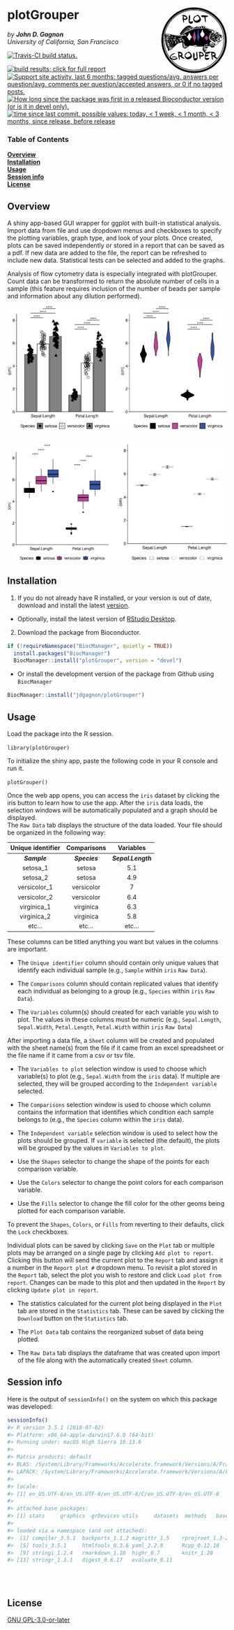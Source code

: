 
<!-- README.md is generated from README.Rmd. Please edit that file -->

# plotGrouper <img src="vignettes/logo.png" align="right" height="150px" width="150px" />

*by **John D. Gagnon*** <br> *University of California, San
Francisco*

<a href="https://travis-ci.org/jdgagnon/plotGrouper"><img border='0' src="https://travis-ci.org/jdgagnon/plotGrouper.svg?branch=master" title="Travis-CI build status."/></a>
<!-- <a href="#archives"><img border="0" src="http://bioconductor.org/images/shields/availability/plotGrouper.svg" title="Whether the package is available on all platforms; click for details."/></a></span> -->
<!-- <a href="http://bioconductor.org/packages/stats/bioc/plotGrouper/"><img border='0' src="http://bioconductor.org/images/shields/downloads/plotGrouper.svg" title="Ranking by number of downloads. A lower number means the package is downloaded more frequently. Determined within a package type (software, experiment, annotation, workflow)."/></a> -->
<a href="http://bioconductor.org/checkResults/devel/bioc-LATEST/plotGrouper/"><img border='0' src="http://bioconductor.org/shields/build/devel/bioc/plotGrouper.svg" title="build results; click for full report"/></a>
<a href="https://support.bioconductor.org/t/plotgrouper/"><img border='0' src="http://bioconductor.org/shields/posts/plotGrouper.svg" title="Support site activity, last 6 months: tagged questions/avg. answers per question/avg. comments per question/accepted answers, or 0 if no tagged posts."/></a>
<a href="#since"><img border="0" src="http://bioconductor.org/shields/years-in-bioc/plotGrouper.svg" title="How long since the package was first in a released Bioconductor version (or is it in devel only)."/></a>
<a href="http://bioconductor.org/checkResults/devel/bioc-LATEST/plotGrouper/"><img border='0' src="http://bioconductor.org/shields/lastcommit/devel/bioc/plotGrouper.svg" title="time since last commit. possible values: today, < 1 week, < 1 month, < 3 months, since release, before release"/></a>

### Table of Contents

**[Overview](#overview)**<br> **[Installation](#installation)**<br>
**[Usage](#usage)**<br> **[Session info](#session-info)**<br>
**[License](#license)**<br>

## Overview

A shiny app-based GUI wrapper for ggplot with built-in statistical
analysis. Import data from file and use dropdown menus and checkboxes to
specify the plotting variables, graph type, and look of your plots. Once
created, plots can be saved independently or stored in a report that can
be saved as a pdf. If new data are added to the file, the report can be
refreshed to include new data. Statistical tests can be selected and
added to the graphs.

Analysis of flow cytometry data is especially integrated with
plotGrouper. Count data can be transformed to return the absolute number
of cells in a sample (this feature requires inclusion of the number of
beads per sample and information about any dilution performed).

![](vignettes/Bar_Violin_example.png) <br><br>

![](vignettes/Box_Crossbar_example.png)

## Installation

1.  If you do not already have R installed, or your version is out of
    date, download and install the latest
    [version](https://cran.r-project.org).

<!-- end list -->

  - Optionally, install the latest version of [RStudio
    Desktop](https://www.rstudio.com/products/rstudio/#Desktop).

<!-- end list -->

2.  Download the package from Bioconductor.

<!-- end list -->

``` r
if (!requireNamespace("BiocManager", quietly = TRUE))
  install.packages("BiocManager")
  BiocManager::install("plotGrouper", version = "devel")
```

  - Or install the development version of the package from Github using
    `BiocManager`

<!-- end list -->

``` r
BiocManager::install("jdgagnon/plotGrouper")
```

## Usage

Load the package into the R session.

`library(plotGrouper)`

To initialize the shiny app, paste the following code in your R console
and run it.

`plotGrouper()`

Once the web app opens, you can access the `iris` dataset by clicking
the iris button to learn how to use the app. After the `iris` data
loads, the selection windows will be automatically populated and a graph
should be displayed.  
The `Raw Data` tab displays the structure of the data loaded. Your file
should be organized in the following way:

| Unique identifier |  Comparisons  |     Variables      |
| :---------------: | :-----------: | :----------------: |
|   ***Sample***    | ***Species*** | ***Sepal.Length*** |
|     setosa\_1     |    setosa     |        5.1         |
|     setosa\_2     |    setosa     |        4.9         |
|   versicolor\_1   |  versicolor   |         7          |
|   versicolor\_2   |  versicolor   |        6.4         |
|   virginica\_1    |   virginica   |        6.3         |
|   virginica\_2    |   virginica   |        5.8         |
|       etc…        |     etc…      |        etc…        |

These columns can be titled anything you want but values in the columns
are important.

  - The `Unique identifier` column should contain only unique values
    that identify each individual sample (e.g., `Sample` within `iris`
    `Raw Data`).

  - The `Comparisons` column should contain replicated values that
    identify each individual as belonging to a group (e.g., `Species`
    within `iris` `Raw Data`).

  - The `Variables` column(s) should created for each variable you wish
    to plot. The values in these columns must be numeric (e.g.,
    `Sepal.Length`, `Sepal.Width`, `Petal.Length`, `Petal.Width` within
    `iris` `Raw Data`)

After importing a data file, a `Sheet` column will be created and
populated with the sheet name(s) from the file if it came from an excel
spreadsheet or the file name if it came from a csv or tsv file.

  - The `Variables to plot` selection window is used to choose which
    variable(s) to plot (e.g., `Sepal.Width` from the `iris` data). If
    multiple are selected, they will be grouped according to the
    `Independent variable` selected.

  - The `Comparisons` selection window is used to choose which column
    contains the information that identifies which condition each sample
    belongs to (e.g., the `Species` column within the `iris` data).

  - The `Independent variable` selection window is used to select how
    the plots should be grouped. If `variable` is selected (the
    default), the plots will be grouped by the values in `Variables to
    plot`.

  - Use the `Shapes` selector to change the shape of the points for each
    comparison variable.

  - Use the `Colors` selector to change the point colors for each
    comparison variable.

  - Use the `Fills` selector to change the fill color for the other
    geoms being plotted for each comparison variable.

To prevent the `Shapes`, `Colors`, or `Fills` from reverting to their
defaults, click the `Lock` checkboxes.

Individual plots can be saved by clicking `Save` on the `Plot` tab or
multiple plots may be arranged on a single page by clicking `Add plot to
report`. Clicking this button will send the current plot to the `Report`
tab and assign it a number in the `Report plot #` dropdown menu. To
revisit a plot stored in the `Report` tab, select the plot you wish to
restore and click `Load plot from report`. Changes can be made to this
plot and then updated in the `Report` by clicking `Update plot in
report`.

  - The statistics calculated for the current plot being displayed in
    the `Plot` tab are stored in the `Statistics` tab. These can be
    saved by clicking the `Download` button on the `Statistics` tab.

  - The `Plot Data` tab contains the reorganized subset of data being
    plotted.

  - The `Raw Data` tab displays the dataframe that was created upon
    import of the file along with the automatically created `Sheet`
    column.

## Session info

Here is the output of `sessionInfo()` on the system on which this
package was developed:

``` r
sessionInfo()
#> R version 3.5.1 (2018-07-02)
#> Platform: x86_64-apple-darwin17.6.0 (64-bit)
#> Running under: macOS High Sierra 10.13.6
#> 
#> Matrix products: default
#> BLAS: /System/Library/Frameworks/Accelerate.framework/Versions/A/Frameworks/vecLib.framework/Versions/A/libBLAS.dylib
#> LAPACK: /System/Library/Frameworks/Accelerate.framework/Versions/A/Frameworks/vecLib.framework/Versions/A/libLAPACK.dylib
#> 
#> locale:
#> [1] en_US.UTF-8/en_US.UTF-8/en_US.UTF-8/C/en_US.UTF-8/en_US.UTF-8
#> 
#> attached base packages:
#> [1] stats     graphics  grDevices utils     datasets  methods   base     
#> 
#> loaded via a namespace (and not attached):
#>  [1] compiler_3.5.1  backports_1.1.2 magrittr_1.5    rprojroot_1.3-2
#>  [5] tools_3.5.1     htmltools_0.3.6 yaml_2.2.0      Rcpp_0.12.18   
#>  [9] stringi_1.2.4   rmarkdown_1.10  highr_0.7       knitr_1.20     
#> [13] stringr_1.3.1   digest_0.6.17   evaluate_0.11
```

<br><br>

## License

[GNU GPL-3.0-or-later](https://www.gnu.org/licenses/gpl.txt)
